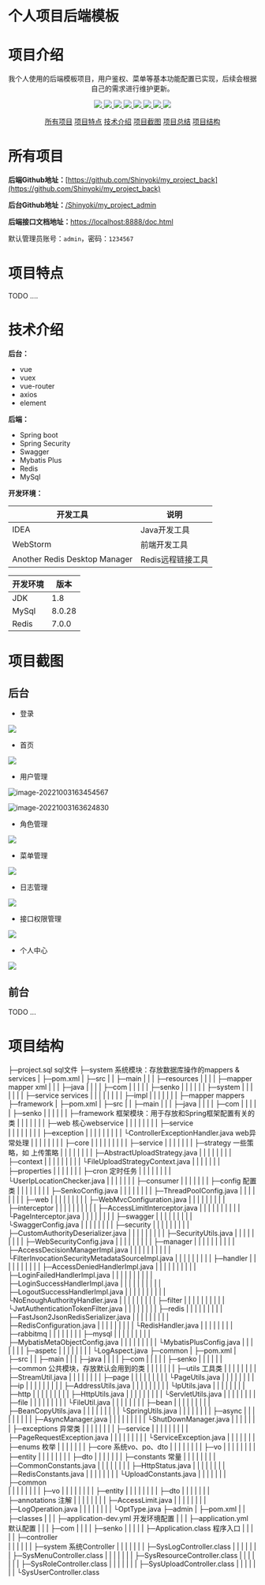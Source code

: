 # 个人项目后端模板

# 项目介绍

<p align="center">我个人使用的后端模板项目，用户鉴权、菜单等基本功能配置已实现，后续会根据自己的需求进行维护更新。</p>

<p align="center">
	<a target="_blank" href="https://github.com/Shinyoki/my_project_back">
      <img src="https://img.shields.io/badge/license-MIT-green"/>
      <img src="https://img.shields.io/badge/JDK-1.8+-green.svg"/>
      <img src="https://img.shields.io/badge/springboot-2.4.13-green"/>
      <img src="https://img.shields.io/badge/MybatisPlus-3.5.0-green"/>
      <img src="https://img.shields.io/badge/jwt-0.9.1-green"/>
      <img src="https://img.shields.io/badge/fastjson-1.2.75-green"/>
      <img src="https://img.shields.io/badge/mysql-8.0.28-green"/>
      <img src="https://img.shields.io/badge/redis-7.0.0-green"/>
    </a>
</p>
<p align="center">
    <a href="#所有项目">所有项目</a>
    <a href="#项目特点">项目特点</a>
    <a href="技术介绍">技术介绍</a>
    <a href="项目截图">项目截图</a>
    <a href="项目总结">项目总结</a>
    <a href="项目结构">项目结构</a>
</p>


# 所有项目

**后端Github地址：**[https://github.com/Shinyoki/my_project_back](https://github.com/Shinyoki/my_project_back)

**后台Github地址：**[/Shinyoki/my_project_admin](https://github.com/Shinyoki/my_project_admin)



**后端接口文档地址：**[https://localhost:8888/doc.html](https://localhost:8888/doc.html)

默认管理员账号：`admin`，密码：`1234567`

# 项目特点

TODO ....

# 技术介绍

**后台：** 

- vue
- vuex
- vue-router
- axios
- element

**后端：**

- Spring boot
- Spring Security
- Swagger
- Mybatis Plus
- Redis
- MySql

**开发环境：**

| 开发工具                      | 说明              |
| ----------------------------- | ----------------- |
| IDEA                          | Java开发工具      |
| WebStorm                      | 前端开发工具      |
| Another Redis Desktop Manager | Redis远程链接工具 |

| 开发环境 | 版本   |
| -------- | ------ |
| JDK      | 1.8    |
| MySql    | 8.0.28 |
| Redis    | 7.0.0  |

# 项目截图

## 后台

- 登录

![](https://gcore.jsdelivr.net/gh/Shinyoki/images_repository/blog_images/20221003163326.png)

- 首页

![](https://gcore.jsdelivr.net/gh/Shinyoki/images_repository/blog_images/20221003163421.png)

- 用户管理

![image-20221003163454567](C:\Users\16418\AppData\Roaming\Typora\typora-user-images\image-20221003163454567.png)

![image-20221003163624830](C:\Users\16418\AppData\Roaming\Typora\typora-user-images\image-20221003163624830.png)

- 角色管理

![](https://gcore.jsdelivr.net/gh/Shinyoki/images_repository/blog_images/20221003163509.png)

- 菜单管理

![](https://gcore.jsdelivr.net/gh/Shinyoki/images_repository/blog_images/20221003163527.png)

- 日志管理

![](https://gcore.jsdelivr.net/gh/Shinyoki/images_repository/blog_images/20221003163554.png)

- 接口权限管理

![](https://gcore.jsdelivr.net/gh/Shinyoki/images_repository/blog_images/20221003163655.png)

- 个人中心

![](https://gcore.jsdelivr.net/gh/Shinyoki/images_repository/blog_images/20221003163712.png)

## 前台

TODO ...

# 项目结构


├─project.sql   				sql文件
├─system						系统模块：存放数据库操作的mappers & services
|   ├─pom.xml
|   ├─src
|   |  ├─main
|   |  |  ├─resources
|   |  |  |     ├─mapper					mapper xml
|   |  |  ├─java
|   |  |  |  ├─com
|   |  |  |  |  ├─senko
|   |  |  |  |  |   ├─system
|   |  |  |  |  |   |   ├─service		services
|   |  |  |  |  |   |   |    ├─impl
|   |  |  |  |  |   |   ├─mapper		mappers
├─framework
|     ├─pom.xml
|     ├─src
|     |  ├─main
|     |  |  ├─java
|     |  |  |  ├─com
|     |  |  |  |  ├─senko
|     |  |  |  |  |   ├─framework				框架模块：用于存放和Spring框架配置有关的类
|     |  |  |  |  |   |     ├─web													核心webservice
|     |  |  |  |  |   |     |  ├─service	
|     |  |  |  |  |   |     |  ├─exception
|     |  |  |  |  |   |     |  |     └ControllerExceptionHandler.java		web异常处理
|     |  |  |  |  |   |     |  ├─core
|     |  |  |  |  |   |     |  |  ├─service
|     |  |  |  |  |   |     ├─strategy															一些策略，如 上传策略
|     |  |  |  |  |   |     |    ├─AbstractUploadStrategy.java
|     |  |  |  |  |   |     |    ├─context
|     |  |  |  |  |   |     |    |    └FileUploadStrategyContext.java
|     |  |  |  |  |   |     ├─properties
|     |  |  |  |  |   |     ├─cron																	定时任务
|     |  |  |  |  |   |     |  └UserIpLocationChecker.java
|     |  |  |  |  |   |     ├─consumer
|     |  |  |  |  |   |     ├─config																配置类
|     |  |  |  |  |   |     |   ├─SenkoConfig.java
|     |  |  |  |  |   |     |   ├─ThreadPoolConfig.java
|     |  |  |  |  |   |     |   ├─web
|     |  |  |  |  |   |     |   |  ├─WebMvcConfiguration.java
|     |  |  |  |  |   |     |   |  ├─interceptor
|     |  |  |  |  |   |     |   |  |      ├─AccessLimitInterceptor.java
|     |  |  |  |  |   |     |   |  |      └PageInterceptor.java
|     |  |  |  |  |   |     |   ├─swagger
|     |  |  |  |  |   |     |   |    └SwaggerConfig.java
|     |  |  |  |  |   |     |   ├─security
|     |  |  |  |  |   |     |   |    ├─CustomAuthorityDeserializer.java
|     |  |  |  |  |   |     |   |    ├─SecurityUtils.java
|     |  |  |  |  |   |     |   |    ├─WebSecurityConfig.java
|     |  |  |  |  |   |     |   |    ├─manager
|     |  |  |  |  |   |     |   |    |    ├─AccessDecisionManagerImpl.java
|     |  |  |  |  |   |     |   |    |    └FilterInvocationSecurityMetadataSourceImpl.java
|     |  |  |  |  |   |     |   |    ├─handler
|     |  |  |  |  |   |     |   |    |    ├─AccessDeniedHandlerImpl.java
|     |  |  |  |  |   |     |   |    |    ├─LoginFailedHandlerImpl.java
|     |  |  |  |  |   |     |   |    |    ├─LoginSuccessHandlerImpl.java
|     |  |  |  |  |   |     |   |    |    ├─LogoutSuccessHandlerImpl.java
|     |  |  |  |  |   |     |   |    |    └NoEnoughAuthorityHandler.java
|     |  |  |  |  |   |     |   |    ├─filter
|     |  |  |  |  |   |     |   |    |   └JwtAuthenticationTokenFilter.java
|     |  |  |  |  |   |     |   ├─redis
|     |  |  |  |  |   |     |   |   ├─FastJson2JsonRedisSerializer.java
|     |  |  |  |  |   |     |   |   ├─RedisConfiguration.java
|     |  |  |  |  |   |     |   |   └RedisHandler.java
|     |  |  |  |  |   |     |   ├─rabbitmq
|     |  |  |  |  |   |     |   ├─mysql
|     |  |  |  |  |   |     |   |   ├─MybatisMetaObjectConfig.java
|     |  |  |  |  |   |     |   |   └MybatisPlusConfig.java
|     |  |  |  |  |   |     ├─aspetc
|     |  |  |  |  |   |     |   └LogAspect.java
├─common
|   ├─pom.xml
|   ├─src
|   |  ├─main
|   |  |  ├─java
|   |  |  |  ├─com
|   |  |  |  |  ├─senko
|   |  |  |  |  |   ├─common								公共模块，存放默认会用到的类
|   |  |  |  |  |   |   ├─utils									工具类
|   |  |  |  |  |   |   |   ├─StreamUtil.java
|   |  |  |  |  |   |   |   ├─page
|   |  |  |  |  |   |   |   |  └PageUtils.java
|   |  |  |  |  |   |   |   ├─ip
|   |  |  |  |  |   |   |   | ├─AddressUtils.java
|   |  |  |  |  |   |   |   | └IpUtils.java
|   |  |  |  |  |   |   |   ├─http
|   |  |  |  |  |   |   |   |  ├─HttpUtils.java
|   |  |  |  |  |   |   |   |  └ServletUtils.java
|   |  |  |  |  |   |   |   ├─file
|   |  |  |  |  |   |   |   |  └FileUtil.java
|   |  |  |  |  |   |   |   ├─bean
|   |  |  |  |  |   |   |   |  ├─BeanCopyUtils.java
|   |  |  |  |  |   |   |   |  └SpringUtils.java
|   |  |  |  |  |   |   |   ├─async
|   |  |  |  |  |   |   |   |   ├─AsyncManager.java
|   |  |  |  |  |   |   |   |   └ShutDownManager.java
|   |  |  |  |  |   |   ├─exceptions										异常类
|   |  |  |  |  |   |   |     ├─service
|   |  |  |  |  |   |   |     |    ├─PageRequestException.java
|   |  |  |  |  |   |   |     |    └ServiceException.java
|   |  |  |  |  |   |   ├─enums												枚举
|   |  |  |  |  |   |   ├─core													系统vo、po、dto
|   |  |  |  |  |   |   |  ├─vo
|   |  |  |  |  |   |   |  ├─entity
|   |  |  |  |  |   |   |  ├─dto
|   |  |  |  |  |   |   ├─constants											常量
|   |  |  |  |  |   |   |     ├─CommonConstants.java
|   |  |  |  |  |   |   |     ├─HttpStatus.java
|   |  |  |  |  |   |   |     ├─RedisConstants.java
|   |  |  |  |  |   |   |     └UploadConstants.java
|   |  |  |  |  |   |   ├─common											
|   |  |  |  |  |   |   |   ├─vo
|   |  |  |  |  |   |   |   ├─entity
|   |  |  |  |  |   |   |   ├─dto
|   |  |  |  |  |   |   ├─annotations										注解
|   |  |  |  |  |   |   |      ├─AccessLimit.java
|   |  |  |  |  |   |   |      ├─LogOperation.java
|   |  |  |  |  |   |   |      └OptType.java
├─admin
|   ├─pom.xml
|   |   ├─classes
|   |   |    ├─application-dev.yml										开发环境配置
|   |   |    ├─application.yml												默认配置
|   |   |    ├─com
|   |   |    |  ├─senko
|   |   |    |  |   ├─Application.class									程序入口
|   |   |    |  |   ├─controller						
|   |   |    |  |   |     ├─system											 系统Controller
|   |   |    |  |   |     |   ├─SysLogController.class
|   |   |    |  |   |     |   ├─SysMenuController.class
|   |   |    |  |   |     |   ├─SysResourceController.class
|   |   |    |  |   |     |   ├─SysRoleController.class
|   |   |    |  |   |     |   ├─SysUploadController.class
|   |   |    |  |   |     |   └SysUserController.class
